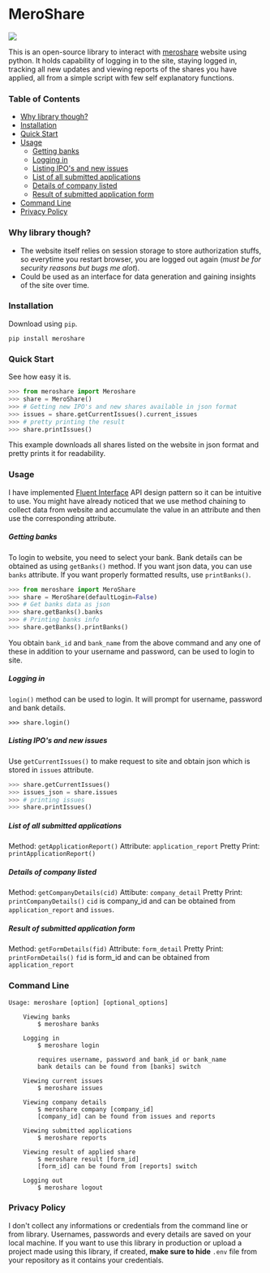 # MeroShare
![](https://meroshare.cdsc.com.np/assets/img/brand-login.png)

This is an open-source library to interact with [meroshare](https://meroshare.cdsc.com.np/) website using python. It holds capability of logging in to the site, staying logged in, tracking all new updates and viewing reports of the shares you have applied, all from a simple script with few self explanatory functions.

### Table of Contents
- [Why library though?](#why-library-though-)
- [Installation](#installation)
- [Quick Start](#quick-start)
- [Usage](#usage)
    + [Getting banks](#getting-banks)
    + [Logging in](#logging-in)
    + [Listing IPO's and new issues](#listing-ipo-s-and-new-issues)
    + [List of all submitted applications](#list-of-all-submitted-applications)
    + [Details of company listed](#details-of-company-listed)
    + [Result of submitted application form](#result-of-submitted-application-form)
- [Command Line](#command-line)
- [Privacy Policy](#privacy-policy)

### Why library though?
  - The website itself relies on session storage to store authorization stuffs, so everytime you restart browser, you are logged out again (*must be for security reasons but bugs me alot*).
  - Could be used as an interface for data generation and gaining insights of the site over time.

### Installation
Download using `pip`.
```
pip install meroshare
```

### Quick Start
See how easy it is.
```python
>>> from meroshare import Meroshare
>>> share = MeroShare()
>>> # Getting new IPO's and new shares available in json format
>>> issues = share.getCurrentIssues().current_issues
>>> # pretty printing the result
>>> share.printIssues()
```
This example downloads all shares listed on the website in json format and pretty prints it for readability. 



### Usage

I have implemented [Fluent Interface](https://en.wikipedia.org/wiki/Fluent_interface) API design pattern so it can be intuitive to use. You might have already noticed that we use method chaining to collect data from website and accumulate the value in an attribute and then use the corresponding attribute.

##### Getting banks
To login to website, you need to select your bank. Bank details can be obtained as using `getBanks()` method. If you want json data, you can use `banks` attribute. If you want properly formatted results, use `printBanks()`. 
```python
>>> from meroshare import MeroShare
>>> share = MeroShare(defaultLogin=False)
>>> # Get banks data as json
>>> share.getBanks().banks
>>> # Printing banks info
>>> share.getBanks().printBanks()
```
You obtain `bank_id` and `bank_name` from the above command and any one of these in addition to your username and password, can be used to login to site.

##### Logging in
`login()` method can be used to login. It will prompt for username, password and bank details. 
```
>>> share.login()
```


##### Listing IPO's and new issues  

Use `getCurrentIssues()` to make request to site and obtain json which is stored in `issues` attribute.
```python
>>> share.getCurrentIssues()
>>> issues_json = share.issues
>>> # printing issues
>>> share.printIssues()
```


##### List of all submitted applications  

Method:  `getApplicationReport()` 
Attribute: `application_report`
Pretty Print: `printApplicationReport()`


##### Details of company listed  
Method: `getCompanyDetails(cid)`
Attibute: `company_detail`
Pretty Print: `printCompanyDetails()`
`cid` is company_id and can be obtained from `application_report` and `issues`.


##### Result of submitted application form
Method: `getFormDetails(fid)`
Attribute: `form_detail`
Pretty Print: `printFormDetails()`
`fid` is form_id and can be obtained from `application_report`

### Command Line
```
Usage: meroshare [option] [optional_options]

    Viewing banks
        $ meroshare banks

    Logging in
        $ meroshare login

        requires username, password and bank_id or bank_name
        bank details can be found from [banks] switch

    Viewing current issues
        $ meroshare issues

    Viewing company details
        $ meroshare company [company_id]
        [company_id] can be found from issues and reports

    Viewing submitted applications
        $ meroshare reports

    Viewing result of applied share
        $ meroshare result [form_id]
        [form_id] can be found from [reports] switch

    Logging out
        $ meroshare logout
```

### Privacy Policy
I don't collect any informations or credentials from the command line or from library. Usernames, passwords and every details are saved on your local machine. 
If you want to use this library in production or upload a project made using this library, if created, **make sure to hide** `.env` file from your repository as it contains your credentials. 

